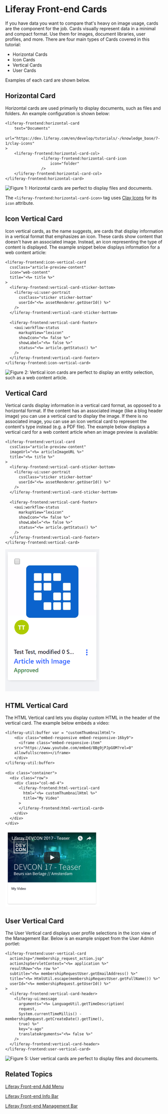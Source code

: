 # Liferay Front-end Cards [](id=liferay-frontend-cards)

If you have data you want to compare that's heavy on image usage, cards are the
component for the job. Cards visually represent data in a minimal and compact
format. Use them for images, document libraries, user profiles, and more. There
are four main types of Cards covered in this tutorial:

- Horizontal Cards
- Icon Cards
- Vertical Cards
- User Cards

Examples of each card are shown below.

## Horizontal Card [](id=horizontal-card)

Horizontal cards are used primarily to display documents, such as files and 
folders. An example configuration is shown below:

    <liferay-frontend:horizontal-card
    	text="Documents"
      url="https://dev.liferay.com/en/develop/tutorials/-/knowledge_base/7-1/clay-icons"
    >
    	<liferay-frontend:horizontal-card-col>
    				<liferay-frontend:horizontal-card-icon
    					icon="folder"
    				/>
    	</liferay-frontend:horizontal-card-col>
    </liferay-frontend:horizontal-card>

![Figure 1: Horizontal cards are perfect to display files and documents.](../../../images/liferay-frontend-taglib-cards-horizontal.png)

The `<liferay-frontend:horizontal-card-icon>` tag uses 
[Clay Icons](/develop/tutorials/-/knowledge_base/7-1/clay-icons) for its `icon` 
attribute. 

## Icon Vertical Card [](id=icon-vertical-card)

Icon vertical cards, as the name suggests, are cards that display information in
a vertical format that emphasizes an icon. These cards show content that doesn't
have an associated image. Instead, an icon representing the type of content is
displayed. The example snippet below displays information for a web content
article:

    <liferay-frontend:icon-vertical-card
      cssClass="article-preview-content"
      icon="web-content"
      title="<%= title %>"
    >
      <liferay-frontend:vertical-card-sticker-bottom>
        <liferay-ui:user-portrait
          cssClass="sticker sticker-bottom"
          userId="<%= assetRenderer.getUserId() %>"
        />
      </liferay-frontend:vertical-card-sticker-bottom>

      <liferay-frontend:vertical-card-footer>
        <aui:workflow-status 
          markupView="lexicon" 
          showIcon="<%= false %>" 
          showLabel="<%= false %>" 
          status="<%= article.getStatus() %>" 
        />
      </liferay-frontend:vertical-card-footer>
    </liferay-frontend:icon-vertical-card>

![Figure 2: Vertical icon cards are perfect to display an entity selection, such as a web content article.](../../../images/liferay-frontend-taglib-cards-icon-vertical.png)

## Vertical Card [](id=vertical-card)

Vertical cards display information in a vertical card format, as opposed to
a horizontal format. If the content has an associated image (like a blog header
image) you can use a vertical card to display the image. If there is no
associated image, you can use an icon vertical card to represent the content's
type instead (e.g. a PDF file). The example below displays a vertical card for
a web content article when an image preview is available:

    <liferay-frontend:vertical-card
      cssClass="article-preview-content"
      imageUrl="<%= articleImageURL %>"
      title="<%= title %>"
    >
      <liferay-frontend:vertical-card-sticker-bottom>
        <liferay-ui:user-portrait
          cssClass="sticker sticker-bottom"
          userId="<%= assetRenderer.getUserId() %>"
        />
      </liferay-frontend:vertical-card-sticker-bottom>

      <liferay-frontend:vertical-card-footer>
        <aui:workflow-status 
          markupView="lexicon" 
          showIcon="<%= false %>" 
          showLabel="<%= false %>" 
          status="<%= article.getStatus() %>" 
        />
      </liferay-frontend:vertical-card-footer>
    </liferay-frontend:vertical-card>

![Figure 3: Vertical cards are perfect to display files and documents.](../../../images/liferay-frontend-taglib-cards-vertical.png)

## HTML Vertical Card [](id=html-vertical-card)

The HTML Vertical card lets you display custom HTML in the header of the 
vertical card. The example below embeds a video:

    <liferay-util:buffer var = "customThumbnailHtml">
    	<div class="embed-responsive embed-responsive-16by9">
    	  <iframe class="embed-responsive-item" 
        src="https://www.youtube.com/embed/8Bg9jPJpGOM?rel=0" 
        allowfullscreen></iframe>
    	</div>
    </liferay-util:buffer>

    <div class="container">
      <div class="row">
        <div class="col-md-4">
          <liferay-frontend:html-vertical-card
          	html="<%= customThumbnailHtml %>"
          	title="My Video"
          >
          </liferay-frontend:html-vertical-card>
        </div>
      </div>
    </div>

![Figure 4: Html vertical cards let you display custom HTML in the card's header.](../../../images/liferay-frontend-taglib-cards-html-vertical.png)

## User Vertical Card [](id=user-vertical-card)

The User Vertical card displays user profile selections in the icon view of the
Management Bar. Below is an example snippet from the User Admin portlet:

    <liferay-frontend:user-vertical-card
      actionJsp="/membership_request_action.jsp"
      actionJspServletContext="<%= application %>"
      resultRow="<%= row %>"
      subtitle="<%= membershipRequestUser.getEmailAddress() %>"
      title="<%= HtmlUtil.escape(membershipRequestUser.getFullName()) %>"
      userId="<%= membershipRequest.getUserId() %>"
    >
      <liferay-frontend:vertical-card-header>
        <liferay-ui:message 
          arguments="<%= LanguageUtil.getTimeDescription(
          request, 
          System.currentTimeMillis() - membershipRequest.getCreateDate().getTime(), 
          true) %>" 
          key="x-ago" 
          translateArguments="<%= false %>" 
        />
      </liferay-frontend:vertical-card-header>
    </liferay-frontend:user-vertical-card>

![Figure 5: User vertical cards are perfect to display files and documents.](../../../images/liferay-frontend-taglib-cards-user-vertical.png)

## Related Topics [](id=related-topics)

[Liferay Front-end Add Menu](/develop/tutorials/-/knowledge_base/7-1/liferay-frontend-add-menu)

[Liferay Front-end Info Bar](/develop/tutorials/-/knowledge_base/7-1/liferay-frontend-info-bar)

[Liferay Front-end Management Bar](/develop/tutorials/-/knowledge_base/7-1/liferay-frontend-management-bar)
